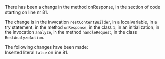 There has been a change in the method onResponse, in the section of code starting on line nr 81.
  
The change is in the invocation ```restContentBuilder```, in a localvariable, in a try statement, in the method ```onResponse```, in the class ```1```, in an initialization, in the invocation ```analyze```, in the method ```handleRequest```, in the class ```RestAnalyzeAction```.
  
The following changes have been made:  
Inserted literal ```false``` on line 81.  
